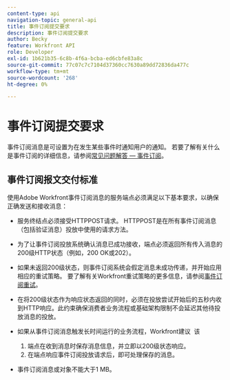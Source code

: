 ```yaml
---
content-type: api
navigation-topic: general-api
title: 事件订阅提交要求
description: 事件订阅提交要求
author: Becky
feature: Workfront API
role: Developer
exl-id: 1b621b35-6c8b-4f6a-bcba-ed6cbfe83a8c
source-git-commit: 77c07c7c7104d37360cc7630a89dd72836da477c
workflow-type: tm+mt
source-wordcount: '268'
ht-degree: 0%

---
```



# 事件订阅提交要求

事件订阅消息是可设置为在发生某些事件时通知用户的通知。 若要了解有关什么是事件订阅的详细信息，请参阅[常见问题解答 — 事件订阅](../../wf-api/general/event-subs-faq.md)。

## 事件订阅报文交付标准

使用Adobe Workfront事件订阅消息的服务端点必须满足以下基本要求，以确保正确发送和接收消息：

* 服务终结点必须接受HTTPPOST请求。 HTTPPOST是在所有事件订阅消息（包括验证消息）投放中使用的请求方法。

* 为了让事件订阅投放系统确认消息已成功接收，端点必须返回所有传入消息的200级HTTP状态（例如，200 OK或202）。

* 如果未返回200级状态，则事件订阅系统会假定消息未成功传递，并开始应用相应的重试策略。 要了解有关Workfront重试策略的更多信息，请参阅[事件订阅重试](../../wf-api/api/event-sub-retries.md)。

* 在将200级状态作为响应状态返回的同时，必须在投放尝试开始后的五秒内收到HTTP响应。此约束确保消费者业务流程或基础架构限制不会延迟其他待投放消息的投放。

* 如果从事件订阅消息触发长时间运行的业务流程，Workfront建议  该

   1. 端点在收到消息时保存消息信息，并立即以200级状态响应。
   1. 在端点响应事件订阅投放请求后，即可处理保存的消息。

* 事件订阅消息或对象不能大于1 MB。